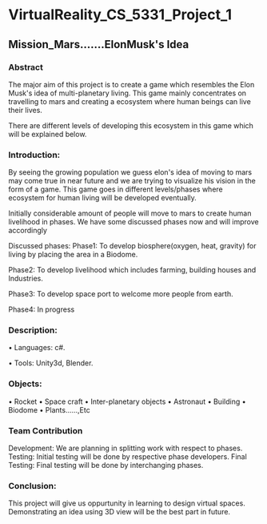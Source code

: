 # VirtualReality_CS_5331_Project_1
## Mission_Mars.......ElonMusk's Idea
### Abstract
The major aim of this project is to create a game which resembles the Elon Musk's idea of multi-planetary living. This game mainly concentrates on travelling to mars and creating a ecosystem where human beings can live their lives.

There are different levels of developing this ecosystem in this game which will be explained below.

### Introduction:

By seeing the growing population we guess elon's idea of moving to mars may come true in near future and we are trying to visualize his vision in the form of a game. This game goes in different levels/phases where ecosystem for human living will be developed eventually.

Initially considerable amount of people will move to mars to create human livelihood in phases. We have some discussed phases now and will improve accordingly 

Discussed phases:
Phase1: To develop biosphere(oxygen, heat, gravity) for living by placing the area in a Biodome.

Phase2: To develop livelihood which includes farming, building houses and Industries.

Phase3: To develop space port to welcome more people from earth.

Phase4: In progress

### Description:
 
•	Languages: c#.

• Tools: Unity3d, Blender.
  
### Objects:
 
• Rocket
• Space craft
• Inter-planetary objects
• Astronaut 
• Building
• Biodome
• Plants......,Etc

### Team Contribution

Development: We are planning in splitting work with respect to phases.
Testing: Initial testing will be done by respective phase developers.
Final Testing: Final testing will be done by interchanging phases.

 
### Conclusion:

This project will give us oppurtunity in learning to design virtual spaces. Demonstrating an idea using 3D view will be the best part in future.
